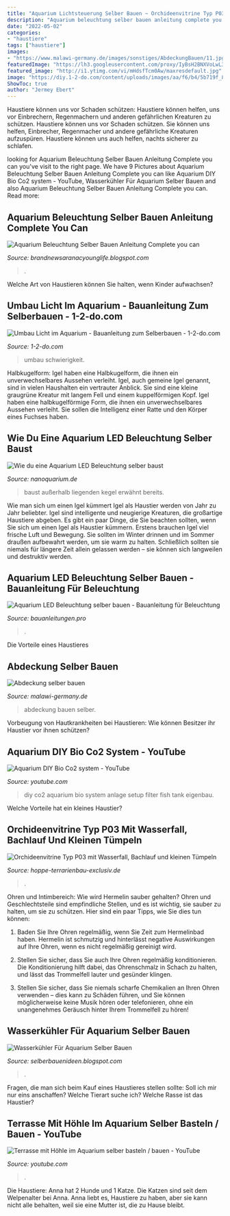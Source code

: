 ```yaml
---
title: "Aquarium Lichtsteuerung Selber Bauen ~ Orchideenvitrine Typ P03 Mit Wasserfall, Bachlauf Und Kleinen Tümpeln"
description: "Aquarium beleuchtung selber bauen anleitung complete you can"
date: "2022-05-02"
categories:
- "haustiere"
tags: ["haustiere"]
images:
- "https://www.malawi-germany.de/images/sonstiges/AbdeckungBauen/11.jpg"
featuredImage: "https://lh3.googleusercontent.com/proxy/IyBsH2BNXVoLwL3xEjeqcnZNveLvEpIeqn16Pq5m55sZwY8i5I6AT2IvWa4pT3v5jFrxwuEculj_lLUqQkQ=s0-d"
featured_image: "http://i1.ytimg.com/vi/mHdsfTcm0Aw/maxresdefault.jpg"
image: "https://diy.1-2-do.com/content/uploads/images/aa/f6/b4/5b719f_800x600-BB.jpg"
ShowToc: true
author: "Jermey Ebert"
---
```



Haustiere können uns vor Schaden schützen: Haustiere können helfen, uns vor Einbrechern, Regenmachern und anderen gefährlichen Kreaturen zu schützen.
Haustiere können uns vor Schaden schützen. Sie können uns helfen, Einbrecher, Regenmacher und andere gefährliche Kreaturen aufzuspüren. Haustiere können uns auch helfen, nachts sicherer zu schlafen.

	

		
looking for Aquarium Beleuchtung Selber Bauen Anleitung Complete you can you've visit to the right page. We have 9 Pictures about Aquarium Beleuchtung Selber Bauen Anleitung Complete you can like Aquarium DIY Bio Co2 system - YouTube, Wasserkühler Für Aquarium Selber Bauen and also Aquarium Beleuchtung Selber Bauen Anleitung Complete you can. Read more:
		
    
## Aquarium Beleuchtung Selber Bauen Anleitung Complete You Can

<img loading=lazy src="https://www.vanles.de/Aquascaping/LED-Lampe/diy-aquascaping-led-marco-014.jpg" onerror="this.onerror=null;this.src='https://tse4.mm.bing.net/th?id=OIP.LMgMCv0Cy-_YhdS_oAI99wHaE8&amp;pid=15.1';" alt="Aquarium Beleuchtung Selber Bauen Anleitung Complete you can">

_Source: brandnewsaranacyounglife.blogspot.com_

>. 

	

Welche Art von Haustieren können Sie halten, wenn Kinder aufwachsen?

    
## Umbau Licht Im Aquarium - Bauanleitung Zum Selberbauen - 1-2-do.com

<img loading=lazy src="https://diy.1-2-do.com/content/uploads/images/aa/f6/b4/5b719f_800x600-BB.jpg" onerror="this.onerror=null;this.src='https://tse1.mm.bing.net/th?id=OIP.0uqiDEzCD4QbssVghrc8UQHaEc&amp;pid=15.1';" alt="Umbau Licht im Aquarium - Bauanleitung zum Selberbauen - 1-2-do.com">

_Source: 1-2-do.com_

>umbau schwierigkeit. 

	

Halbkugelform: Igel haben eine Halbkugelform, die ihnen ein unverwechselbares Aussehen verleiht.
Igel, auch gemeine Igel genannt, sind in vielen Haushalten ein vertrauter Anblick. Sie sind eine kleine graugrüne Kreatur mit langem Fell und einem kuppelförmigen Kopf. Igel haben eine halbkugelförmige Form, die ihnen ein unverwechselbares Aussehen verleiht. Sie sollen die Intelligenz einer Ratte und den Körper eines Fuchses haben.

    
## Wie Du Eine Aquarium LED Beleuchtung Selber Baust

<img loading=lazy src="https://nanoquarium.de/wp-content/uploads/2014/07/Aquarium-Beleuchtung-bauen.png" onerror="this.onerror=null;this.src='https://tse2.mm.bing.net/th?id=OIP.tTbBFLzrJR1j-P-kBUBV8wHaCQ&amp;pid=15.1';" alt="Wie du eine Aquarium LED Beleuchtung selber baust">

_Source: nanoquarium.de_

>baust außerhalb liegenden kegel erwähnt bereits. 

	

Wie man sich um einen Igel kümmert
Igel als Haustier werden von Jahr zu Jahr beliebter. Igel sind intelligente und neugierige Kreaturen, die großartige Haustiere abgeben. Es gibt ein paar Dinge, die Sie beachten sollten, wenn Sie sich um einen Igel als Haustier kümmern. Erstens brauchen Igel viel frische Luft und Bewegung. Sie sollten im Winter drinnen und im Sommer draußen aufbewahrt werden, um sie warm zu halten. Schließlich sollten sie niemals für längere Zeit allein gelassen werden – sie können sich langweilen und destruktiv werden.

    
## Aquarium LED Beleuchtung Selber Bauen - Bauanleitung Für Beleuchtung

<img loading=lazy src="https://www.capturescreens.com/screenshot/xl/schullebernd.de/aquarium-led-beleuchtung-selber-bauen/" onerror="this.onerror=null;this.src='https://tse1.mm.bing.net/th?id=OIP.ixinkl4q3kF-LtIbcVe8XQAAAA&amp;pid=15.1';" alt="Aquarium LED Beleuchtung selber bauen - Bauanleitung für Beleuchtung">

_Source: bauanleitungen.pro_

>. 

	

Die Vorteile eines Haustieres

    
## Abdeckung Selber Bauen

<img loading=lazy src="https://www.malawi-germany.de/images/sonstiges/AbdeckungBauen/11.jpg" onerror="this.onerror=null;this.src='https://tse1.mm.bing.net/th?id=OIP.ZaS6JqVN0YMWwEJcVKrchAHaFj&amp;pid=15.1';" alt="Abdeckung selber bauen">

_Source: malawi-germany.de_

>abdeckung bauen selber. 

	

Vorbeugung von Hautkrankheiten bei Haustieren: Wie können Besitzer ihr Haustier vor ihnen schützen?

    
## Aquarium DIY Bio Co2 System - YouTube

<img loading=lazy src="http://i1.ytimg.com/vi/mHdsfTcm0Aw/maxresdefault.jpg" onerror="this.onerror=null;this.src='https://tse2.mm.bing.net/th?id=OIP.9WO8hg8TwqeV8-7QnDk5MQHaEK&amp;pid=15.1';" alt="Aquarium DIY Bio Co2 system - YouTube">

_Source: youtube.com_

>diy co2 aquarium bio system anlage setup filter fish tank eigenbau. 

	

Welche Vorteile hat ein kleines Haustier?

    
## Orchideenvitrine Typ P03 Mit Wasserfall, Bachlauf Und Kleinen Tümpeln

<img loading=lazy src="https://hoppe-terrarienbau-exclusiv.de/wp-content/uploads/2016/07/Totale1-1024x683.jpg" onerror="this.onerror=null;this.src='https://tse4.mm.bing.net/th?id=OIP.zBr_PXOvGoNOLCK2UNqiqAHaE8&amp;pid=15.1';" alt="Orchideenvitrine Typ P03 mit Wasserfall, Bachlauf und kleinen Tümpeln">

_Source: hoppe-terrarienbau-exclusiv.de_

>. 

	

Ohren und Intimbereich: Wie wird Hermelin sauber gehalten?
Ohren und Geschlechtsteile sind empfindliche Stellen, und es ist wichtig, sie sauber zu halten, um sie zu schützen. Hier sind ein paar Tipps, wie Sie dies tun können:
1. Baden Sie Ihre Ohren regelmäßig, wenn Sie Zeit zum Hermelinbad haben. Hermelin ist schmutzig und hinterlässt negative Auswirkungen auf Ihre Ohren, wenn es nicht regelmäßig gereinigt wird.

2. Stellen Sie sicher, dass Sie auch Ihre Ohren regelmäßig konditionieren. Die Konditionierung hilft dabei, das Ohrenschmalz in Schach zu halten, und lässt das Trommelfell lauter und gesünder klingen.

3. Stellen Sie sicher, dass Sie niemals scharfe Chemikalien an Ihren Ohren verwenden – dies kann zu Schäden führen, und Sie können möglicherweise keine Musik hören oder telefonieren, ohne ein unangenehmes Geräusch hinter Ihrem Trommelfell zu hören!

    
## Wasserkühler Für Aquarium Selber Bauen

<img loading=lazy src="https://lh3.googleusercontent.com/proxy/IyBsH2BNXVoLwL3xEjeqcnZNveLvEpIeqn16Pq5m55sZwY8i5I6AT2IvWa4pT3v5jFrxwuEculj_lLUqQkQ=s0-d" onerror="this.onerror=null;this.src='https://tse2.mm.bing.net/th?id=OIP.khFFnRpsATUTYUte07ZlyAHaFj&amp;pid=15.1';" alt="Wasserkühler Für Aquarium Selber Bauen">

_Source: selberbauenideen.blogspot.com_

>. 

	

Fragen, die man sich beim Kauf eines Haustieres stellen sollte: Soll ich mir nur eins anschaffen? Welche Tierart suche ich? Welche Rasse ist das Haustier?

    
## Terrasse Mit Höhle Im Aquarium Selber Basteln / Bauen - YouTube

<img loading=lazy src="https://i.ytimg.com/vi/D7wAV3G42LA/maxresdefault.jpg" onerror="this.onerror=null;this.src='https://tse1.mm.bing.net/th?id=OIP.HIBv6KTFsKhd3KxplYtQcwHaEK&amp;pid=15.1';" alt="Terrasse mit Höhle im Aquarium selber basteln / bauen - YouTube">

_Source: youtube.com_

>. 

	

Die Haustiere: Anna hat 2 Hunde und 1 Katze. Die Katzen sind seit dem Welpenalter bei Anna. Anna liebt es, Haustiere zu haben, aber sie kann nicht alle behalten, weil sie eine Mutter ist, die zu Hause bleibt.

